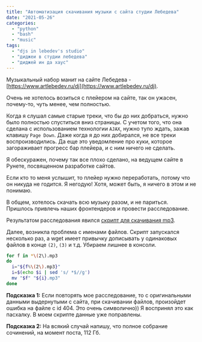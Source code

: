 ```yaml
---
title: "Автоматизация скачивания музыки с сайта студии Лебедева"
date: "2021-05-26"
categories: 
  - "python"
  - "bash"
  - "music"
tags: 
  - "djs in lebedev's studio"
  - "диджеи в студии лебедева"
  - "диджей ин да хаус"
---
```


Музыкальный набор манит на сайте Лебедева - [https://www.artlebedev.ru/dj](https://www.artlebedev.ru/dj).

Очень не хотелось возиться с плейером на сайте, так он ужасен, почему-то, чуть менее, чем полностью.

Когда я слушал самые старые треки, что бы до них добраться, нужно было полностью спуститься вниз страницы. С учетом того, что она сделана с использованием технологии `AJAX`, нужно тупо ждать, зажав клавишу `Page Down`. Даже когда я до них добирался, не все треки воспроизводились. Да еще это уведомление про куки, которое загораживает прогресс бар плейера, и с ним ничего не сделать.

Я обескуражен, почему так все плохо сделано, на ведущем сайте в Рунете, посвященном разработке сайтов.

Если кто то меня услышит, то плейер нужно переработать, потому что он никуда не годится. Я негодую! Хотя, может быть, я ничего в этом и не понимаю.
<!--more-->
В общем, хотелось скачать всю музыку разом, и не париться. Пришлось привлечь наших фронтендеров и провести расследование.

Результатом расследования явился [скрипт для скачивания mp3](https://gist.githubusercontent.com/dpvpro/cdd37e0ab41c911378b38d05a2fdd1c7/raw/039da5fb24366b811c9ff124ddc507ef72b65a11/lebedev_download.py).

Далее, возникла проблема с именами файлов. Скрипт запускался несколько раз, а wget имеет привычку дописывать у одинаковых файлов в конце `(2)`, `(3)` и т.д. Убираем лишнее в консоли.

```bash
for f in *\(2\).mp3
do
  i="${f%\(2\).mp3}"
  i=$(echo $i | sed 's/ *$//g')
  mv "$f" "${i}.mp3"
done
```

**Подсказка 1:** Если повторять мое расследование, то с оригинальными данными выдернутыми с сайта, при скачивании файлов, произойдет ошибка на файле с id 404. Это очень символично)) Я воспринял это как пасхалку. В моем скрипте данные уже поправлены.

**Подсказка 2:** На всякий случай напишу, что полное собрание сочинений, на момент поста, 112 Гб.
